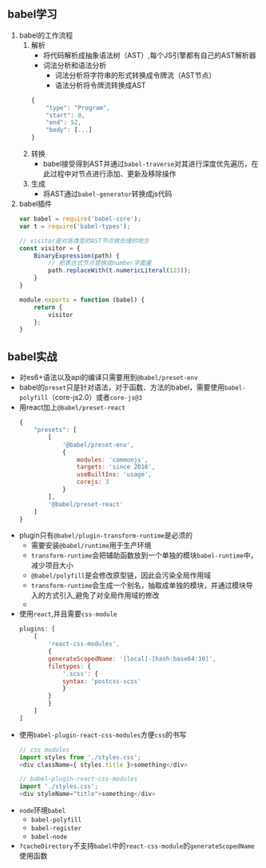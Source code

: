 ## babel学习
1. babel的工作流程
    1. 解析
        * 将代码解析成抽象语法树（AST）,每个JS引擎都有自己的AST解析器
        * 词法分析和语法分析
            * 词法分析将字符串的形式转换成令牌流（AST节点）
            * 语法分析将令牌流转换成AST
        ```js
        {
            "type": "Program",
            "start": 0,
            "end": 52,
            "body": [...]
        }
        ```
    2. 转换
        * babel接受得到AST并通过`babel-traverse`对其进行深度优先遍历，在此过程中对节点进行添加、更新及移除操作
    3. 生成
        * 将AST通过`babel-generator`转换成js代码
2. babel插件
    ```js
    var babel = require('babel-core');
    var t = require('babel-types');
    
    // visitor是对各类型的AST节点做处理的地方
    const visitor = {
        BinaryExpression(path) {
            // 把表达式节点替换成number字面量
            path.replaceWith(t.numericLiteral(123));
        }
    }

    module.exports = function (babel) {
        return {
            visitor
        };
    }
    ```

## babel实战
* 对es6+语法以及api的编译只需要用到```@babel/preset-env```
* babel的`preset`只是针对语法，对于函数、方法的babel，需要使用`babel-polyfill`（core-js2.0）或者`core-js@3`
* 用react加上```@babel/preset-react```
    ```js
    {
        "presets": [
            [
                '@babel/preset-env',
                {
                    modules: 'commonjs',
                    targets: 'since 2016',
                    useBuiltIns: 'usage',
                    corejs: 3
                }
            ],
            '@babel/preset-react'
        ]
    }
    ```
* plugin只有```@babel/plugin-transform-runtime```是必须的
    * 需要安装```@babel/runtime```用于生产环境
    * ```transform-runtime```会把辅助函数放到一个单独的模块```babel-runtime```中，减少项目大小
    * ```@babel/polyfill```是会修改原型链，因此会污染全局作用域
    * ```transform-runtime```会生成一个别名，抽取成单独的模块，并通过模块导入的方式引入,避免了对全局作用域的修改
    * 
* 使用```react```,并且需要```css-module```
    ```js
    plugins: [
        [
            'react-css-modules',
            {
            generateScopedName: '[local]-[hash:base64:10]',
            filetypes: {
                '.scss': {
                syntax: 'postcss-scss'
                }
            }
            }
        ]
    ]
    ```
* 使用`babel-plugin-react-css-modules`方便`css`的书写
    ```js
    // css modules
    import styles from './styles.css';
    <div className={ styles.title }>something</div>
    ```
    ```js
    // babel-plugin-react-css-modules
    import './styles.css';
    <div styleName="title">something</div>
    ```
* ```node```环境```babel``` 
  * ```babel-polyfill```
  * ```babel-register```
  * ```babel-node```
* `?cacheDirectory`不支持`babel`中的`react-css-module`的`generateScopedName`使用函数